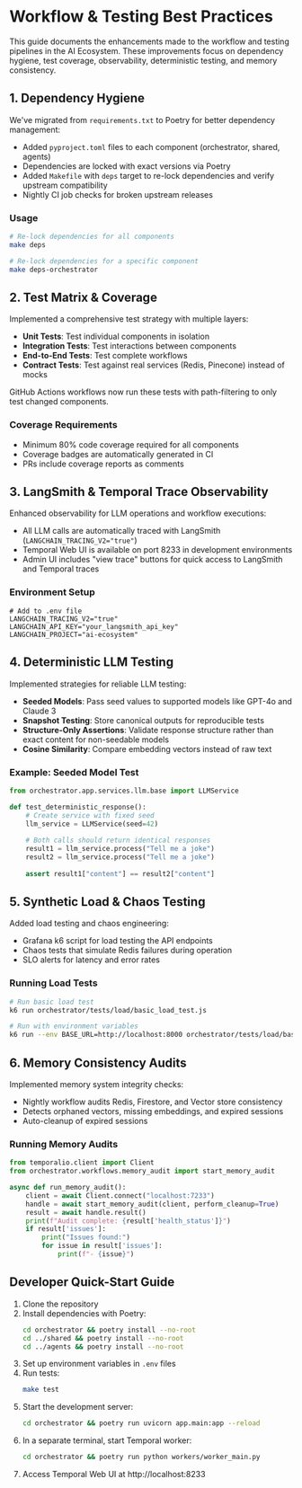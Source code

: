 # Workflow & Testing Best Practices

This guide documents the enhancements made to the workflow and testing pipelines in the AI Ecosystem. These improvements focus on dependency hygiene, test coverage, observability, deterministic testing, and memory consistency.

## 1. Dependency Hygiene

We've migrated from `requirements.txt` to Poetry for better dependency management:

- Added `pyproject.toml` files to each component (orchestrator, shared, agents)
- Dependencies are locked with exact versions via Poetry
- Added `Makefile` with `deps` target to re-lock dependencies and verify upstream compatibility
- Nightly CI job checks for broken upstream releases

### Usage

```bash
# Re-lock dependencies for all components
make deps

# Re-lock dependencies for a specific component
make deps-orchestrator
```

## 2. Test Matrix & Coverage

Implemented a comprehensive test strategy with multiple layers:

- **Unit Tests**: Test individual components in isolation
- **Integration Tests**: Test interactions between components
- **End-to-End Tests**: Test complete workflows
- **Contract Tests**: Test against real services (Redis, Pinecone) instead of mocks

GitHub Actions workflows now run these tests with path-filtering to only test changed components.

### Coverage Requirements

- Minimum 80% code coverage required for all components
- Coverage badges are automatically generated in CI
- PRs include coverage reports as comments

## 3. LangSmith & Temporal Trace Observability

Enhanced observability for LLM operations and workflow executions:

- All LLM calls are automatically traced with LangSmith (`LANGCHAIN_TRACING_V2="true"`)
- Temporal Web UI is available on port 8233 in development environments
- Admin UI includes "view trace" buttons for quick access to LangSmith and Temporal traces

### Environment Setup

```
# Add to .env file
LANGCHAIN_TRACING_V2="true"
LANGCHAIN_API_KEY="your_langsmith_api_key"
LANGCHAIN_PROJECT="ai-ecosystem"
```

## 4. Deterministic LLM Testing

Implemented strategies for reliable LLM testing:

- **Seeded Models**: Pass seed values to supported models like GPT-4o and Claude 3
- **Snapshot Testing**: Store canonical outputs for reproducible tests
- **Structure-Only Assertions**: Validate response structure rather than exact content for non-seedable models
- **Cosine Similarity**: Compare embedding vectors instead of raw text

### Example: Seeded Model Test

```python
from orchestrator.app.services.llm.base import LLMService

def test_deterministic_response():
    # Create service with fixed seed
    llm_service = LLMService(seed=42)
    
    # Both calls should return identical responses
    result1 = llm_service.process("Tell me a joke")
    result2 = llm_service.process("Tell me a joke")
    
    assert result1["content"] == result2["content"]
```

## 5. Synthetic Load & Chaos Testing

Added load testing and chaos engineering:

- Grafana k6 script for load testing the API endpoints
- Chaos tests that simulate Redis failures during operation
- SLO alerts for latency and error rates

### Running Load Tests

```bash
# Run basic load test
k6 run orchestrator/tests/load/basic_load_test.js

# Run with environment variables
k6 run --env BASE_URL=http://localhost:8000 orchestrator/tests/load/basic_load_test.js
```

## 6. Memory Consistency Audits

Implemented memory system integrity checks:

- Nightly workflow audits Redis, Firestore, and Vector store consistency
- Detects orphaned vectors, missing embeddings, and expired sessions
- Auto-cleanup of expired sessions

### Running Memory Audits

```python
from temporalio.client import Client
from orchestrator.workflows.memory_audit import start_memory_audit

async def run_memory_audit():
    client = await Client.connect("localhost:7233")
    handle = await start_memory_audit(client, perform_cleanup=True)
    result = await handle.result()
    print(f"Audit complete: {result['health_status']}")
    if result['issues']:
        print("Issues found:")
        for issue in result['issues']:
            print(f"- {issue}")
```

## Developer Quick-Start Guide

1. Clone the repository
2. Install dependencies with Poetry:
   ```bash
   cd orchestrator && poetry install --no-root
   cd ../shared && poetry install --no-root
   cd ../agents && poetry install --no-root
   ```
3. Set up environment variables in `.env` files
4. Run tests:
   ```bash
   make test
   ```
5. Start the development server:
   ```bash
   cd orchestrator && poetry run uvicorn app.main:app --reload
   ```
6. In a separate terminal, start Temporal worker:
   ```bash
   cd orchestrator && poetry run python workers/worker_main.py
   ```
7. Access Temporal Web UI at http://localhost:8233
